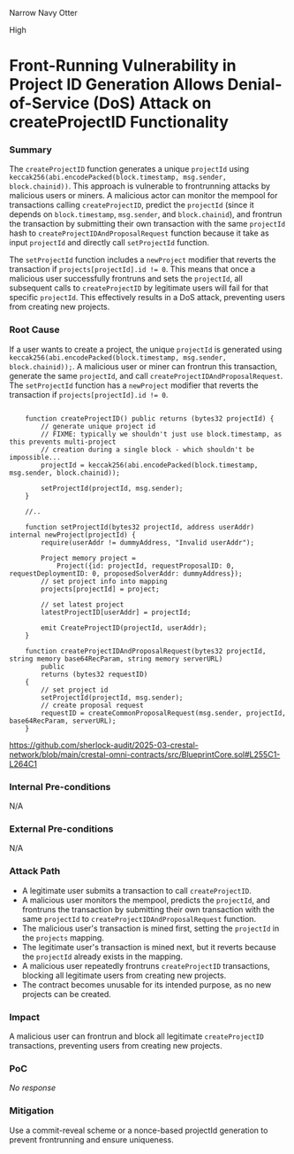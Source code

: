 Narrow Navy Otter

High

# Front-Running Vulnerability in Project ID Generation Allows Denial-of-Service (DoS) Attack on createProjectID Functionality

### Summary




The `createProjectID` function generates a unique `projectId` using `keccak256(abi.encodePacked(block.timestamp, msg.sender, block.chainid))`. This approach is vulnerable to frontrunning attacks by malicious users or miners. A malicious actor can monitor the mempool for transactions calling `createProjectID`, predict the `projectId` (since it depends on `block.timestamp`, `msg.sender`, and `block.chainid`), and frontrun the transaction by submitting their own transaction with the same `projectId` hash to `createProjectIDAndProposalRequest`  function  because it take as input `projectId` and directly call `setProjectId` function. 

The `setProjectId` function includes a `newProject` modifier that reverts the transaction if `projects[projectId].id != 0`. This means that once a malicious user successfully frontruns and sets the `projectId`, all subsequent calls to `createProjectID` by legitimate users will fail for that specific `projectId`. This effectively results in a DoS attack, preventing users from creating new projects.



### Root Cause



If a user wants to create a project, the unique `projectId` is generated using `keccak256(abi.encodePacked(block.timestamp, msg.sender, block.chainid));`. A malicious user or miner can frontrun this transaction, generate the same `projectId`, and call `createProjectIDAndProposalRequest`. The `setProjectId` function has a `newProject` modifier that reverts the transaction if `projects[projectId].id != 0`. 

```solidity

    function createProjectID() public returns (bytes32 projectId) {
        // generate unique project id
        // FIXME: typically we shouldn't just use block.timestamp, as this prevents multi-project
        // creation during a single block - which shouldn't be impossible...
        projectId = keccak256(abi.encodePacked(block.timestamp, msg.sender, block.chainid));

        setProjectId(projectId, msg.sender);
    }

    //..

    function setProjectId(bytes32 projectId, address userAddr) internal newProject(projectId) {
        require(userAddr != dummyAddress, "Invalid userAddr");

        Project memory project =
            Project({id: projectId, requestProposalID: 0, requestDeploymentID: 0, proposedSolverAddr: dummyAddress});
        // set project info into mapping
        projects[projectId] = project;

        // set latest project
        latestProjectID[userAddr] = projectId;

        emit CreateProjectID(projectId, userAddr);
    }
```

```solidity
    function createProjectIDAndProposalRequest(bytes32 projectId, string memory base64RecParam, string memory serverURL)
        public
        returns (bytes32 requestID)
    {
        // set project id
        setProjectId(projectId, msg.sender);
        // create proposal request
        requestID = createCommonProposalRequest(msg.sender, projectId, base64RecParam, serverURL);
    }

```

https://github.com/sherlock-audit/2025-03-crestal-network/blob/main/crestal-omni-contracts/src/BlueprintCore.sol#L255C1-L264C1

### Internal Pre-conditions

N/A

### External Pre-conditions

N/A

### Attack Path

- A legitimate user submits a transaction to call `createProjectID`.
- A malicious user monitors the mempool, predicts the `projectId`, and frontruns the transaction by submitting their own transaction with the same `projectId` to `createProjectIDAndProposalRequest` function.
- The malicious user's transaction is mined first, setting the `projectId` in the `projects` mapping.
- The legitimate user's transaction is mined next, but it reverts because the `projectId` already exists in the mapping.
- A malicious user repeatedly frontruns `createProjectID` transactions, blocking all legitimate users from creating new projects.
- The contract becomes unusable for its intended purpose, as no new projects can be created.


### Impact

A malicious user can frontrun and block all legitimate `createProjectID` transactions, preventing users from creating new projects.

### PoC

_No response_

### Mitigation

Use a commit-reveal scheme or a nonce-based projectId generation to prevent frontrunning and ensure uniqueness.

